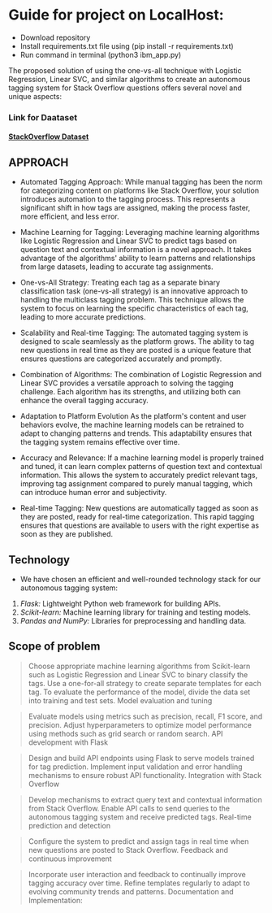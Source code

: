 # Guide for project on LocalHost:
- Download repository
- Install requirements.txt file using (pip install -r requirements.txt)
- Run command in terminal (python3 ibm_app.py)

The proposed solution of using the one-vs-all technique with Logistic Regression, Linear SVC, and similar algorithms to create an autonomous tagging system for Stack Overflow questions offers several novel and unique aspects:
### Link for Daataset
#### [StackOverflow Dataset](https://www.kaggle.com/datasets/stackoverflow/stacksample)
## APPROACH
- Automated Tagging Approach:
   While manual tagging has been the norm for categorizing content on platforms like Stack Overflow, your solution introduces automation to the tagging process. This represents a significant shift in how tags are assigned, making the process faster, more efficient, and less error.

- Machine Learning for Tagging:
   Leveraging machine learning algorithms like Logistic Regression and Linear SVC to predict tags based on question text and contextual information is a novel approach. It takes advantage of the algorithms' ability to learn patterns and relationships from large datasets, leading to accurate tag assignments.

-  One-vs-All Strategy:
   Treating each tag as a separate binary classification task (one-vs-all strategy) is an innovative approach to handling the multiclass tagging problem. This technique allows the system to focus on learning the specific characteristics of each tag, leading to more accurate predictions.

-  Scalability and Real-time Tagging:
   The automated tagging system is designed to scale seamlessly as the platform grows. The ability to tag new questions in real time as they are posted is a unique feature that ensures questions are categorized accurately and promptly.


- Combination of Algorithms:
   The combination of Logistic Regression and Linear SVC provides a versatile approach to solving the tagging challenge. Each algorithm has its strengths, and utilizing both can enhance the overall tagging accuracy.

- Adaptation to Platform Evolution
 As the platform's content and user behaviors evolve, the machine learning models can be retrained to adapt to changing patterns and trends. This   adaptability ensures that the tagging system remains effective over time.

- Accuracy and Relevance:
 If a machine learning model is properly trained and tuned, it can learn complex patterns of question text and contextual information. This allows the system to accurately predict relevant tags, improving tag assignment compared to purely manual tagging, which can introduce human error and subjectivity. 

- Real-time Tagging: 
 New questions are automatically tagged as soon as they are posted, ready for real-time categorization. This rapid tagging ensures that questions are available to users with the right expertise as soon as they are published. 



## Technology
-  We have chosen an efficient and well-rounded technology stack for our autonomous tagging system:

1. *Flask:* Lightweight Python web framework for building APIs.
2. *Scikit-learn:* Machine learning library for training and testing models.
3. *Pandas and NumPy:* Libraries for preprocessing and handling data.

## Scope of problem
 
 > Choose appropriate machine learning algorithms from Scikit-learn such as Logistic Regression and Linear SVC to binary classify the  tags. Use a one-for-all strategy to create separate templates for each tag. To evaluate the performance of the model, divide the data set into training and test sets. Model evaluation and tuning
 
>Evaluate models using metrics such as precision, recall, F1 score, and precision. Adjust hyperparameters to optimize model performance using methods such as grid search or random search. API development with Flask
 
 >Design and build API endpoints using Flask to serve models trained  for tag prediction.  Implement input validation and error handling mechanisms to ensure robust API functionality.  Integration with Stack Overflow
 
 > Develop mechanisms to extract query text and contextual information from Stack Overflow. Enable API calls to send queries to the autonomous tagging system and receive predicted tags.  Real-time prediction and detection 
 
 > Configure the system to predict and assign tags in real time when new questions are posted to Stack Overflow.  Feedback and continuous improvement
 
 > Incorporate user interaction and feedback to continually improve  tagging accuracy over time. Refine templates regularly to adapt to evolving community trends and patterns. Documentation and Implementation: 

